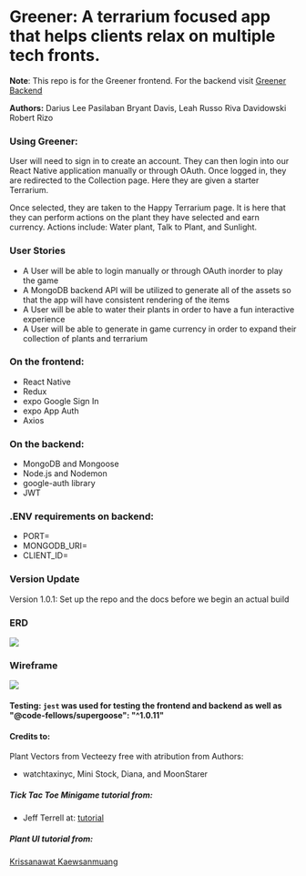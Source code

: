 # Greener:  A terrarium focused app that helps clients relax on multiple tech fronts. 

**Note**: This repo is for the Greener frontend. For the backend visit [Greener Backend](https://github.com/RivaD2/GreenerBackend)


**Authors:**
Darius Lee Pasilaban
Bryant Davis, Leah Russo
Riva Davidowski
Robert Rizo

### Using Greener:

User will need to sign in to create an account. They can then login into our React Native application manually or through OAuth. Once logged in, they are redirected to the Collection page. Here they are given a starter Terrarium.

Once selected, they are taken to the Happy Terrarium page. It is here that they can perform actions on the plant they have selected and earn currency. Actions include: Water plant, Talk to Plant, and Sunlight.


### User Stories

* A User will be able to login manually or through OAuth inorder to play the game
* A MongoDB backend API will be utilized to generate all of the assets so that the app will have consistent rendering of the items
* A User will be able to water their plants in order to have a fun interactive experience
* A User will be able to generate in game currency in order to expand their collection of plants and terrarium

### On the frontend:
- React Native
- Redux
- expo Google Sign In
- expo App Auth
- Axios

### On the backend:
- MongoDB and Mongoose
- Node.js and Nodemon
- google-auth library
- JWT


### .ENV requirements on backend:

- PORT=
- MONGODB_URI=
- CLIENT_ID=


### Version Update

Version 1.0.1: Set up the repo and the docs before we begin an actual build

### ERD

<!-- ![ERD]('./assets/ERD.png') -->

<img src="./assets/ERD.png">


### Wireframe

<!-- ![Wireframe](https://github.com/401Final/onewiththeplants/blob/dev/assets/wireframe.png) -->

<img src="./assets/wireframe.png">

#### Testing:  `jest` was used for testing the frontend and backend as well as   "@code-fellows/supergoose": "^1.0.11"

#### Credits to:

Plant Vectors from Vecteezy free with atribution from Authors: 

  - watchtaxinyc, Mini Stock, Diana, and MoonStarer 

##### Tick Tac Toe Minigame tutorial from:

  - Jeff Terrell at: [tutorial](https://gitlab.com/unc-app-lab/react-native-tutorial-tic-tac-toe/-/blob/master/App.js)

##### Plant UI tutorial from:

[Krissanawat Kaewsanmuang](https://kriss.io/react-native-plant-app-ui-2-implementing-custom-components/#.X9_A5WRKhb9)